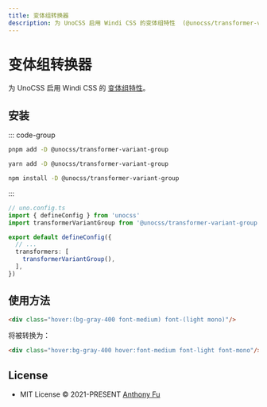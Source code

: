 ```yaml
---
title: 变体组转换器
description: 为 UnoCSS 启用 Windi CSS 的变体组特性  (@unocss/transformer-variant-group)
---
```


# 变体组转换器

为 UnoCSS 启用 Windi CSS 的 [变体组特性](https://windicss.org/features/variant-groups.html)。

## 安装

::: code-group
  ```bash [pnpm]
  pnpm add -D @unocss/transformer-variant-group
  ```
  ```bash [yarn]
  yarn add -D @unocss/transformer-variant-group
  ```
  ```bash [npm]
  npm install -D @unocss/transformer-variant-group
  ```
:::

```ts
// uno.config.ts
import { defineConfig } from 'unocss'
import transformerVariantGroup from '@unocss/transformer-variant-group'

export default defineConfig({
  // ...
  transformers: [
    transformerVariantGroup(),
  ],
})
```

## 使用方法

```html
<div class="hover:(bg-gray-400 font-medium) font-(light mono)"/>
```

将被转换为：

```html
<div class="hover:bg-gray-400 hover:font-medium font-light font-mono"/>
``` 

## License

- MIT License &copy; 2021-PRESENT [Anthony Fu](https://github.com/antfu)
